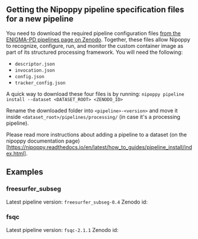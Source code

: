 ## Getting the Nipoppy pipeline specification files for a new pipeline

You need to download the required pipeline configuration files [from the ENIGMA-PD pipelines page on Zenodo](https://zenodo.org/communities/enigma-pd/records?q=&l=list&p=1&s=10&sort=newest). Together, these files allow Nipoppy to recognize, configure, run, and monitor the custom container image as part of its structured processing framework. You will need the following:

- `descriptor.json`
- `invocation.json`
- `config.json`
- `tracker_config.json`

A quick way to download these four files is by running: `nipoppy pipeline install --dataset <DATASET_ROOT> <ZENODO_ID>`

Rename the downloaded folder into `<pipeline>-<version>` and move it inside `<dataset_root>/pipelines/processing/` (in case it's a processing pipeline). 

Please read more instructions about adding a pipeline to a dataset (on the nipoppy documentation page)[https://nipoppy.readthedocs.io/en/latest/how_to_guides/pipeline_install/index.html].

## Examples

### freesurfer_subseg

Latest pipeline version: `freesurfer_subseg-0.4`
Zenodo id: 

### fsqc

Latest pipeline version: `fsqc-2.1.1`
Zenodo id: 
